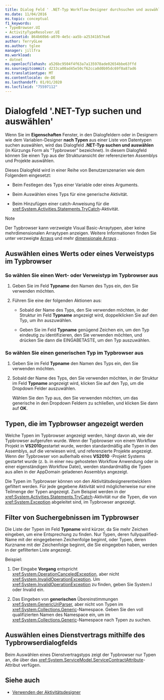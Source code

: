 ```yaml
---
title: Dialog Feld ' .NET-Typ Workflow-Designer durchsuchen und auswählen
ms.date: 11/04/2016
ms.topic: conceptual
f1_keywords:
- TypeBrowser.UI
- ActivityTypeResolver.UI
ms.assetid: 864b60b6-a070-4e5c-aa5b-a25341b57ea6
author: TerryGLee
ms.author: tglee
manager: jillfra
ms.workload:
- dotnet
ms.openlocfilehash: a526bc9504f4f63a7a135978ade02654bbe63ffd
ms.sourcegitcommit: d233ca00ad45e50cf62cca0d0b95dc69f0a87ad6
ms.translationtype: MT
ms.contentlocale: de-DE
ms.lasthandoff: 01/01/2020
ms.locfileid: "75597112"
---
```

# <a name="browse-and-select-a-net-type-dialog-box"></a>Dialogfeld '.NET-Typ suchen und auswählen'

Wenn Sie im **Eigenschaften** Fenster, in den Dialogfeldern oder in Designern wie dem Variablen-Designer **nach Typen** aus einer Liste von Datentypen suchen auswählen, wird das Dialogfeld **.NET-Typ suchen und auswählen** (in Kürzungs Form als "Typbrowser" bezeichnet). In diesem Dialogfeld können Sie einen Typ aus der Strukturansicht der referenzierten Assemblys und Projekte auswählen.

Dieses Dialogfeld wird in einer Reihe von Benutzerszenarien wie dem Folgendem eingesetzt:

- Beim Festlegen des Typs einer Variable oder eines Arguments.

- Beim Auswählen eines Typs für eine generische Aktivität.

- Beim Hinzufügen einer catch-Anweisung für die <xref:System.Activities.Statements.TryCatch>-Aktivität.

> [!NOTE]
> Der Typbrowser kann verzweigte Visual Basic-Arraytypen, aber keine mehrdimensionalen Arraytypen anzeigen. Weitere Informationen finden Sie unter verzweigte [Arrays](/previous-versions/visualstudio/visual-studio-2008/hkhhsz9t(v=vs.90)) und mehr [dimensionale Arrays](/previous-versions/visualstudio/visual-studio-2008/d2de1t93(v=vs.90)) .

## <a name="selecting-a-value-or-reference-type-from-the-type-browser"></a>Auswählen eines Werts oder eines Verweistyps im Typbrowser

### <a name="to-select-a-value-or-reference-type-from-the-type-browser"></a>So wählen Sie einen Wert- oder Verweistyp im Typbrowser aus

1. Geben Sie im Feld **Typname** den Namen des Typs ein, den Sie verwenden möchten.

2. Führen Sie eine der folgenden Aktionen aus:

    - Sobald der Name des Typs, den Sie verwenden möchten, in der Struktur im Feld **Typname** angezeigt wird, doppelklicken Sie auf den Typ, um ihn auszuwählen.

    - Geben Sie im Feld **Typname** genügend Zeichen ein, um den Typ eindeutig zu identifizieren, den Sie verwenden möchten, und drücken Sie dann die EINGABETASTE, um den Typ auszuwählen.

### <a name="to-select-a-generic-type-from-the-type-browser"></a>So wählen Sie einen generischen Typ im Typbrowser aus

1. Geben Sie im Feld **Typname** den Namen des Typs ein, den Sie verwenden möchten.

2. Sobald der Name des Typs, den Sie verwenden möchten, in der Struktur im Feld **Typname** angezeigt wird, klicken Sie auf den Typ, um die Dropdown Felder auszuwählen.

     Wählen Sie den Typ aus, den Sie verwenden möchten, um das generische in den Dropdown Feldern zu schließen, und klicken Sie dann auf **OK**.

## <a name="types-displayed-in-the-type-browser"></a>Typen, die im Typbrowser angezeigt werden

Welche Typen im Typbrowser angezeigt werden, hängt davon ab, wie der Typbrowser aufgerufen wurde. Wenn der Typbrowser von einem Workflow Projekt in **VS2010**gestartet wurde, werden standardmäßig alle Typen in den Assemblys, auf die verwiesen wird, und referenzierte Projekte angezeigt. Wenn der Typbrowser von außerhalb eines **VS2010** -Projekt Systems gestartet wurde (z. b. in einer neu gehosteten Workflow Anwendung oder in einer eigenständigen Workflow Datei), werden standardmäßig die Typen aus allen in der AppDomain geladenen Assemblys angezeigt.

Die Typen im Typbrowser können von den Aktivitätsdesignerentwicklern gefiltert werden. Für jede gegebene Aktivität wird möglicherweise nur eine Teilmenge der Typen angezeigt. Zum Beispiel werden in der <xref:System.Activities.Statements.TryCatch>-Aktivität nur die Typen, die von <xref:System.Exception> abgeleitet sind, im Typbrowser angezeigt.

## <a name="filtering-search-results-in-the-type-browser"></a>Filter von Suchergebnissen im Typbrowser

Die Liste der Typen im Feld **Typname** wird kürzer, da Sie mehr Zeichen eingeben, um eine Entsprechung zu finden. Nur Typen, deren fullyqualified-Name mit der eingegebenen Zeichenfolge beginnt, oder Typen, deren Kurzname mit der Zeichenfolge beginnt, die Sie eingegeben haben, werden in der gefilterten Liste angezeigt.

Beispiel:

1. Der Eingabe **Vorgang** entspricht <xref:System.OperationCanceledException>, aber nicht <xref:System.InvalidOperationException>. Um <xref:System.InvalidOperationException> zu finden, geben Sie System.I oder Invalid ein.

2. Das Eingeben von **generischen** Übereinstimmungen <xref:System.GenericUriParser>, aber nicht von Typen im <xref:System.Collections.Generic>-Namespace. Geben Sie den voll qualifizierten Namen des Namespace ein, um im <xref:System.Collections.Generic>-Namespace nach Typen zu suchen.

## <a name="selecting-a-service-contract-using-the-type-browser-dialog"></a>Auswählen eines Dienstvertrags mithilfe des Typbrowserdialogfelds

Beim Auswählen eines Dienstvertragstyps zeigt der Typbrowser nur Typen an, die über das <xref:System.ServiceModel.ServiceContractAttribute>-Attribut verfügen.

## <a name="see-also"></a>Siehe auch

- [Verwenden der Aktivitätsdesigner](control-flow-activity-designers.md)
